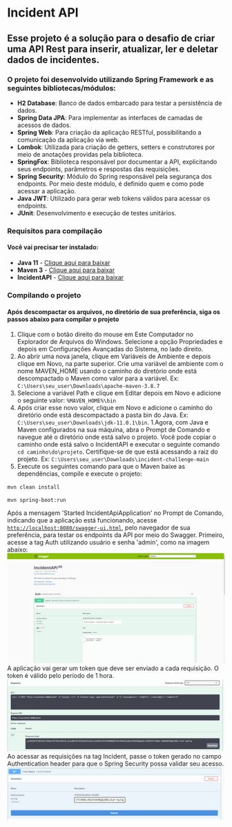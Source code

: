 # Incident API
## Esse projeto é a solução para o desafio de criar uma API Rest para inserir, atualizar, ler e deletar dados de incidentes.
### O projeto foi desenvolvido utilizando Spring Framework e as seguintes bibliotecas/módulos:
* **H2 Database**: Banco de dados embarcado para testar a persistência de dados.
* **Spring Data JPA**: 	Para implementar as interfaces de camadas de acessos de dados.
* **Spring Web**: Para criação da aplicação RESTful, possibilitando a comunicação da aplicação via web.
* **Lombok**: Utilizada para criação de getters, setters e construtores por meio de anotações providas pela biblioteca.
* **SpringFox**: Biblioteca responsável por documentar a API, explicitando seus endpoints, parâmetros e respostas das requisições.
* **Spring Security**: Módulo do Spring responsável pela segurança dos endpoints. Por meio deste módulo, é definido quem e como pode acessar a aplicação.
* **Java JWT**: Utilizado para gerar web tokens válidos para acessar os endpoints.
* **JUnit**: Desenvolvimento e execução de testes unitários.

### Requisitos para compilação
#### Você vai precisar ter instalado:
* **Java 11** - [Clique aqui para baixar](https://download.java.net/java/GA/jdk11/13/GPL/openjdk-11.0.1_windows-x64_bin.zip) 
* **Maven 3** - [Clique aqui para baixar](https://dlcdn.apache.org/maven/maven-3/3.8.7/binaries/apache-maven-3.8.7-bin.zip)
* **IncidentAPI** - [Clique aqui para baixar](https://github.com/marqueserick/incident-challenge/archive/refs/heads/main.zip)

### Compilando o projeto
#### Após descompactar os arquivos, no diretório de sua preferência, siga os passos abaixo para compilar o projeto
1. Clique com o botão direito do mouse em Este Computador no Explorador de Arquivos do Windows. Selecione a opção Propriedades e depois em Configurações Avançadas do Sistema, no lado direito.
1. Ao abrir uma nova janela, clique em Variáveis de Ambiente e depois clique em Novo, na parte superior. Crie uma variável de ambiente com o nome MAVEN_HOME usando o caminho do diretório onde está descompactado o Maven como valor para a variável.
Ex: 
`C:\Users\seu_user\Downloads\apache-maven-3.8.7`
1. Selecione a variável Path e clique em Editar depois em Novo e adicione o seguinte valor: `%MAVEN_HOME%\bin`
1. Após criar esse novo valor, clique em Novo e adicione o caminho do diretório onde está descompactado a pasta bin do Java.
Ex: `C:\Users\seu_user\Downloads\jdk-11.0.1\bin`. 
1.Agora, com Java e Maven configurados na sua máquina, abra o Prompt de Comando e navegue até o diretório onde está salvo o projeto.
Você pode copiar o caminho onde está salvo o IncidentAPI e executar o seguinte comando `cd caminho\do\projeto`. Certifique-se de que está acessando a raiz do projeto. 
Ex: `C:\Users\seu_user\Downloads\incident-challenge-main`
1. Execute os seguintes comando para que o Maven baixe as dependências, compile e execute o projeto: 
```
mvn clean install
```
```
mvn spring-boot:run
```

Após a mensagem 'Started IncidentApiApplication' no Prompt de Comando, indicando que a aplicação está funcionando, acesse [`http://localhost:8080/swagger-ui.html`](http://localhost:8080/swagger-ui.html), pelo navegador de sua preferência, para testar os endpoints da API por meio do Swagger.
Primeiro, acesse a tag Auth utilizando usuário e senha 'admin', como na imagem abaixo:
![Authorization endpoint](https://raw.githubusercontent.com/marqueserick/resources/main/incident-challenge/swagger-auth.jpg)
A aplicação vai gerar um token que deve ser enviado a cada requisição. O token é válido pelo período de 1 hora.
![Valid token generated by application](https://raw.githubusercontent.com/marqueserick/resources/main/incident-challenge/swagger-token-response.jpg)
Ao acessar as requisições na tag Incident, passe o token gerado no campo Authentication header para que o Spring Security possa validar seu acesso.
![Using token as a header authorization parameter](https://raw.githubusercontent.com/marqueserick/resources/main/incident-challenge/token-header-parameter.jpg)
